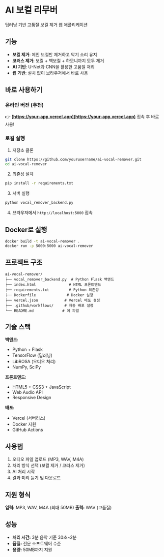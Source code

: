 # AI 보컬 리무버

딥러닝 기반 고품질 보컬 제거 웹 애플리케이션

## 기능

- **보컬 제거**: 메인 보컬만 제거하고 악기 소리 유지
- **코러스 제거**: 보컬 + 백보컬 + 하모니까지 모두 제거
- **AI 기반**: U-Net과 CNN을 활용한 고품질 처리
- **웹 기반**: 설치 없이 브라우저에서 바로 사용

## 바로 사용하기

### 온라인 버전 (추천)
👉 **[https://your-app.vercel.app](https://your-app.vercel.app)** 접속 후 바로 사용!

### 로컬 실행
1. 저장소 클론
```bash
git clone https://github.com/yourusername/ai-vocal-remover.git
cd ai-vocal-remover
```

2. 의존성 설치
```bash
pip install -r requirements.txt
```

3. 서버 실행
```bash
python vocal_remover_backend.py
```

4. 브라우저에서 `http://localhost:5000` 접속

## Docker로 실행

```bash
docker build -t ai-vocal-remover .
docker run -p 5000:5000 ai-vocal-remover
```

## 프로젝트 구조

```
ai-vocal-remover/
├── vocal_remover_backend.py  # Python Flask 백엔드
├── index.html               # HTML 프론트엔드
├── requirements.txt         # Python 의존성
├── Dockerfile              # Docker 설정
├── vercel.json            # Vercel 배포 설정
├── .github/workflows/     # 자동 배포 설정
└── README.md             # 이 파일
```

## 기술 스택

**백엔드:**
- Python + Flask
- TensorFlow (딥러닝)
- LibROSA (오디오 처리)
- NumPy, SciPy

**프론트엔드:**
- HTML5 + CSS3 + JavaScript
- Web Audio API
- Responsive Design

**배포:**
- Vercel (서버리스)
- Docker 지원
- GitHub Actions

## 사용법

1. 오디오 파일 업로드 (MP3, WAV, M4A)
2. 처리 방식 선택 (보컬 제거 / 코러스 제거)  
3. AI 처리 시작
4. 결과 미리 듣기 및 다운로드

## 지원 형식

**입력:** MP3, WAV, M4A (최대 50MB)
**출력:** WAV (고품질)

## 성능

- **처리 시간:** 3분 음악 기준 30초~2분
- **품질:** 전문 소프트웨어 수준
- **용량:** 50MB까지 지원
